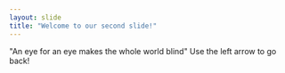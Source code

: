 ```yaml
---
layout: slide
title: "Welcome to our second slide!"
---
```

"An eye for an eye makes the whole world blind"
Use the left arrow to go back!
